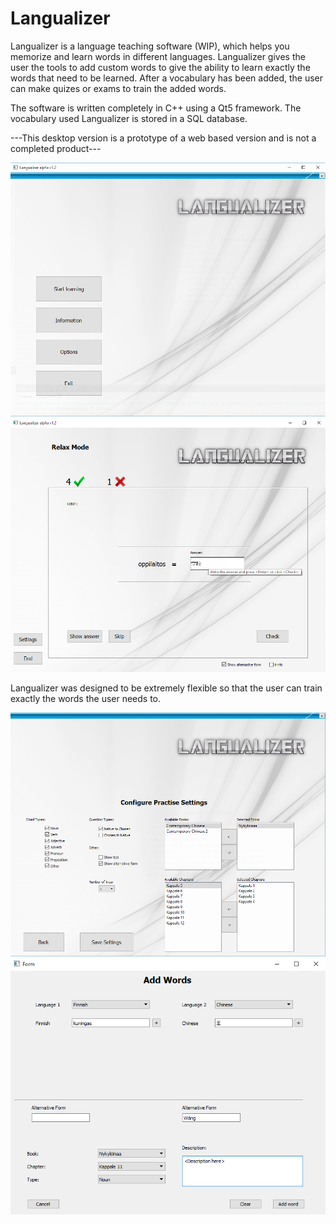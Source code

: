 # Langualizer

Langualizer is a language teaching software (WIP), which helps you memorize and learn words in different languages. Langualizer gives the user the tools to add custom words to give the ability to learn exactly the words that need to be learned. After a vocabulary has been added, the user can make quizes or exams to train the added words.

The software is written completely in C++ using a Qt5 framework. The vocabulary used Langualizer is stored in a SQL database. 

---This desktop version is a prototype of a web based version and is not a completed product---

![alt tag](https://github.com/Arthil/langualizer_desktop/blob/master/images/langualizer_start_with_qt.png)
![alt tag](https://github.com/Arthil/langualizer_desktop/blob/master/images/langualizer_quiz.png)


Langualizer was designed to be extremely flexible so that the user can train exactly the words the user needs to.

![alt tag](https://github.com/Arthil/langualizer_desktop/blob/master/images/langualizer_settings.png)
![alt tag](https://github.com/Arthil/langualizer_desktop/blob/master/images/langualizer_add_word.png)
